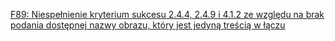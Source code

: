 [F89: Niespełnienie kryterium sukcesu 2.4.4, 2.4.9 i 4.1.2 ze względu na brak podania dostępnej nazwy obrazu, który jest jedyną treścią w łączu](https://www.w3.org/WAI/WCAG22/Techniques/failures/F89)